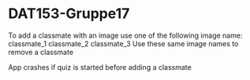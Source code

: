 # DAT153-Gruppe17

To add a classmate with an image use one of the following image name: 
classmate_1
classmate_2
classmate_3
Use these same image names to remove a classmate

App crashes if quiz is started before adding a classmate
